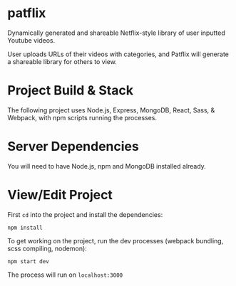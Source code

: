 # patflix
Dynamically generated and shareable Netflix-style library of user inputted Youtube videos.

User uploads URLs of their videos with categories, and Patflix will generate a shareable library for others to view.

# Project Build & Stack
The following project uses Node.js, Express, MongoDB, React, Sass, & Webpack, with npm scripts running the processes.

# Server Dependencies
You will need to have Node.js, npm and MongoDB installed already.

# View/Edit Project

First `cd` into the project and install the dependencies:

`npm install`

To get working on the project, run the dev processes (webpack bundling, scss compiling, nodemon):

`npm start dev`

The process will run on `localhost:3000`